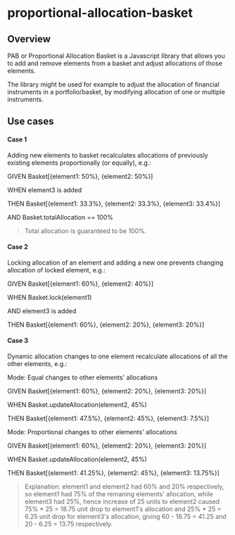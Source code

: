 # proportional-allocation-basket

## Overview

PAB or Proportional Allocation Basket is a Javascript library that allows you to add and remove elements from a basket and adjust allocations of those elements. 

The library might be used for example to adjust the allocation of financial instruments in a portfolio/basket, by modifying allocation of one or multiple instruments.

## Use cases

#### Case 1
Adding new elements to basket recalculates allocations of previously existing elements proportionally (or equally), e.g.:


GIVEN Basket[{element1: 50%}, {element2: 50%}]

WHEN  element3 is added

THEN  Basket[{element1: 33.3%}, {element2: 33.3%}, {element3: 33.4%}]

AND   Basket.totalAllocation == 100%


> Total allocation is guaranteed to be 100%.



#### Case 2
Locking allocation of an element and adding a new one prevents changing allocation of locked element, e.g.:


GIVEN Basket[{element1: 60%}, {element2: 40%}]

WHEN  Basket.lock(element1)

AND   element3 is added

THEN  Basket[{element1: 60%}, {element2: 20%}, {element3: 20%}]



#### Case 3
Dynamic allocation changes to one element recalculate allocations of all the other elements, e.g.:

Mode: Equal changes to other elements' allocations

GIVEN Basket[{element1: 60%}, {element2: 20%}, {element3: 20%}]

WHEN  Basket.updateAllocation(element2, 45%)

THEN  Basket[{element1: 47.5%}, {element2: 45%}, {element3: 7.5%}]


Mode: Proportional changes to other elements' allocations

GIVEN Basket[{element1: 60%}, {element2: 20%}, {element3: 20%}]

WHEN  Basket.updateAllocation(element2, 45%)

THEN  Basket[{element1: 41.25%}, {element2: 45%}, {element3: 13.75%}]

> Explanation: element1 and element2 had 60% and 20% respectively, so element1 had 75% of the remaning elements' allocation, while element3 had 25%, hence increase of 25 units to element2 caused 75% * 25 = 18.75 unit drop to element1's allocation and 25% * 25 = 6.25 unit drop for element3's allocation, giving 60 - 18.75 = 41.25 and 20 - 6.25 = 13.75 respectively.
